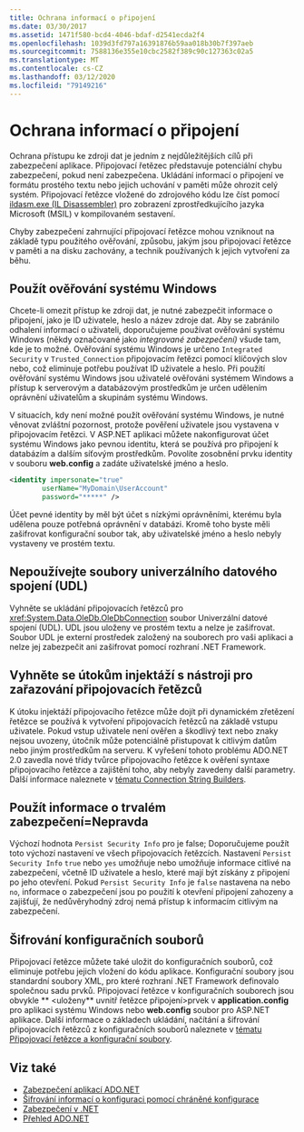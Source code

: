 ```yaml
---
title: Ochrana informací o připojení
ms.date: 03/30/2017
ms.assetid: 1471f580-bcd4-4046-bdaf-d2541ecda2f4
ms.openlocfilehash: 1039d3fd797a16391876b59aa018b30b7f397aeb
ms.sourcegitcommit: 7588136e355e10cbc2582f389c90c127363c02a5
ms.translationtype: MT
ms.contentlocale: cs-CZ
ms.lasthandoff: 03/12/2020
ms.locfileid: "79149216"
---
```

# <a name="protecting-connection-information"></a>Ochrana informací o připojení
Ochrana přístupu ke zdroji dat je jedním z nejdůležitějších cílů při zabezpečení aplikace. Připojovací řetězec představuje potenciální chybu zabezpečení, pokud není zabezpečena. Ukládání informací o připojení ve formátu prostého textu nebo jejich uchování v paměti může ohrozit celý systém. Připojovací řetězce vložené do zdrojového kódu lze číst pomocí [ildasm.exe (IL Disassembler)](../../tools/ildasm-exe-il-disassembler.md) pro zobrazení zprostředkujícího jazyka Microsoft (MSIL) v kompilovaném sestavení.  
  
 Chyby zabezpečení zahrnující připojovací řetězce mohou vzniknout na základě typu použitého ověřování, způsobu, jakým jsou připojovací řetězce v paměti a na disku zachovány, a technik používaných k jejich vytvoření za běhu.  
  
## <a name="use-windows-authentication"></a>Použít ověřování systému Windows  
 Chcete-li omezit přístup ke zdroji dat, je nutné zabezpečit informace o připojení, jako je ID uživatele, heslo a název zdroje dat. Aby se zabránilo odhalení informací o uživateli, doporučujeme používat ověřování systému Windows (někdy označované jako *integrované zabezpečení)* všude tam, kde je to možné. Ověřování systému Windows je určeno `Integrated Security` v `Trusted_Connection` připojovacím řetězci pomocí klíčových slov nebo, což eliminuje potřebu používat ID uživatele a heslo. Při použití ověřování systému Windows jsou uživatelé ověřováni systémem Windows a přístup k serverovým a databázovým prostředkům je určen udělením oprávnění uživatelům a skupinám systému Windows.  
  
 V situacích, kdy není možné použít ověřování systému Windows, je nutné věnovat zvláštní pozornost, protože pověření uživatele jsou vystavena v připojovacím řetězci. V ASP.NET aplikaci můžete nakonfigurovat účet systému Windows jako pevnou identitu, která se používá pro připojení k databázím a dalším síťovým prostředkům. Povolíte zosobnění prvku identity v souboru **web.config** a zadáte uživatelské jméno a heslo.  
  
```xml  
<identity impersonate="true"
        userName="MyDomain\UserAccount"
        password="*****" />  
```  
  
 Účet pevné identity by měl být účet s nízkými oprávněními, kterému byla udělena pouze potřebná oprávnění v databázi. Kromě toho byste měli zašifrovat konfigurační soubor tak, aby uživatelské jméno a heslo nebyly vystaveny ve prostém textu.  
  
## <a name="do-not-use-universal-data-link-udl-files"></a>Nepoužívejte soubory univerzálního datového spojení (UDL)  
 Vyhněte se ukládání připojovacích řetězců pro <xref:System.Data.OleDb.OleDbConnection> soubor Univerzální datové spojení (UDL). UDL jsou uloženy ve prostém textu a nelze je zašifrovat. Soubor UDL je externí prostředek založený na souborech pro vaši aplikaci a nelze jej zabezpečit ani zašifrovat pomocí rozhraní .NET Framework.  
  
## <a name="avoid-injection-attacks-with-connection-string-builders"></a>Vyhněte se útokům injektáží s nástroji pro zařazování připojovacích řetězců  
 K útoku injektáží připojovacího řetězce může dojít při dynamickém zřetězení řetězce se používá k vytvoření připojovacích řetězců na základě vstupu uživatele. Pokud vstup uživatele není ověřen a škodlivý text nebo znaky nejsou uvozeny, útočník může potenciálně přistupovat k citlivým datům nebo jiným prostředkům na serveru. K vyřešení tohoto problému ADO.NET 2.0 zavedla nové třídy tvůrce připojovacího řetězce k ověření syntaxe připojovacího řetězce a zajištění toho, aby nebyly zavedeny další parametry. Další informace naleznete v [tématu Connection String Builders](connection-string-builders.md).  
  
## <a name="use-persist-security-infofalse"></a>Použít informace o trvalém zabezpečení=Nepravda  
 Výchozí hodnota `Persist Security Info` pro je false; Doporučujeme použít toto výchozí nastavení ve všech připojovacích řetězcích. Nastavení `Persist Security Info` `true` nebo `yes` umožňuje nebo umožňuje informace citlivé na zabezpečení, včetně ID uživatele a heslo, které mají být získány z připojení po jeho otevření. Pokud `Persist Security Info` je `false` nastavena na nebo `no`, informace o zabezpečení jsou po použití k otevření připojení zahozeny a zajišťují, že nedůvěryhodný zdroj nemá přístup k informacím citlivým na zabezpečení.  
  
## <a name="encrypt-configuration-files"></a>Šifrování konfiguračních souborů  
 Připojovací řetězce můžete také uložit do konfiguračních souborů, což eliminuje potřebu jejich vložení do kódu aplikace. Konfigurační soubory jsou standardní soubory XML, pro které rozhraní .NET Framework definovalo společnou sadu prvků. Připojovací řetězce v konfiguračních souborech jsou obvykle ** \<uloženy** uvnitř řetězce připojení>prvek v **application.config** pro aplikaci systému Windows nebo **web.config** soubor pro ASP.NET aplikace. Další informace o základech ukládání, načítání a šifrování připojovacích řetězců z konfiguračních souborů naleznete v [tématu Připojovací řetězce a konfigurační soubory](connection-strings-and-configuration-files.md).  
  
## <a name="see-also"></a>Viz také

- [Zabezpečení aplikací ADO.NET](securing-ado-net-applications.md)
- [Šifrování informací o konfiguraci pomocí chráněné konfigurace](https://docs.microsoft.com/previous-versions/aspnet/53tyfkaw(v=vs.100))
- [Zabezpečení v .NET](../../../standard/security/index.md)
- [Přehled ADO.NET](ado-net-overview.md)
